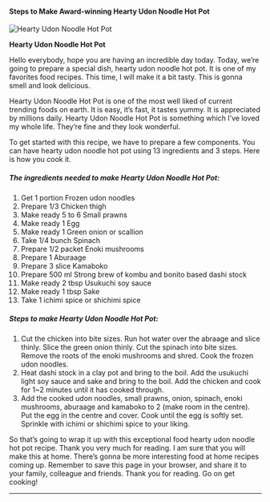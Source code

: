             

#### Steps to Make Award-winning Hearty Udon Noodle Hot Pot

![Hearty Udon Noodle Hot Pot](https://img-global.cpcdn.com/recipes/5359825241243648/751x532cq70/hearty-udon-noodle-hot-pot-recipe-main-photo.jpg)

**Hearty Udon Noodle Hot Pot**

Hello everybody, hope you are having an incredible day today. Today, we’re going to prepare a special dish, hearty udon noodle hot pot. It is one of my favorites food recipes. This time, I will make it a bit tasty. This is gonna smell and look delicious.

Hearty Udon Noodle Hot Pot is one of the most well liked of current trending foods on earth. It is easy, it’s fast, it tastes yummy. It is appreciated by millions daily. Hearty Udon Noodle Hot Pot is something which I’ve loved my whole life. They’re fine and they look wonderful.

To get started with this recipe, we have to prepare a few components. You can have hearty udon noodle hot pot using 13 ingredients and 3 steps. Here is how you cook it.

##### The ingredients needed to make Hearty Udon Noodle Hot Pot:

1.  Get 1 portion Frozen udon noodles
2.  Prepare 1/3 Chicken thigh
3.  Make ready 5 to 6 Small prawns
4.  Make ready 1 Egg
5.  Make ready 1 Green onion or scallion
6.  Take 1/4 bunch Spinach
7.  Prepare 1/2 packet Enoki mushrooms
8.  Prepare 1 Aburaage
9.  Prepare 3 slice Kamaboko
10.  Prepare 500 ml Strong brew of kombu and bonito based dashi stock
11.  Make ready 2 tbsp Usukuchi soy sauce
12.  Make ready 1 tbsp Sake
13.  Take 1 ichimi spice or shichimi spice

##### Steps to make Hearty Udon Noodle Hot Pot:

1.  Cut the chicken into bite sizes. Run hot water over the abraage and slice thinly. Slice the green onion thinly. Cut the spinach into bite sizes. Remove the roots of the enoki mushrooms and shred. Cook the frozen udon noodles.
2.  Heat dashi stock in a clay pot and bring to the boil. Add the usukuchi light soy sauce and sake and bring to the boil. Add the chicken and cook for 1~2 minutes until it has cooked through.
3.  Add the cooked udon noodles, small prawns, onion, spinach, enoki mushrooms, aburaage and kamaboko to 2 (make room in the centre). Put the egg in the centre and cover. Cook until the egg is softly set. Sprinkle with ichimi or shichimi spice to your liking.

So that’s going to wrap it up with this exceptional food hearty udon noodle hot pot recipe. Thank you very much for reading. I am sure that you will make this at home. There’s gonna be more interesting food at home recipes coming up. Remember to save this page in your browser, and share it to your family, colleague and friends. Thank you for reading. Go on get cooking!

* * *